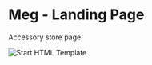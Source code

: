 <h1>Meg - Landing Page</h1>
<p>Accessory store page</p>

<p>
	<img src="https://mashanlo.github.io/meg/app/images/dist/preview.png" alt="Start HTML Template">
</p>